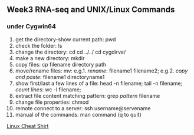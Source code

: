 ## Week3 RNA-seq and UNIX/Linux Commands

### under Cygwin64

1. get the directory-show current path: 
pwd
2. check the folder: 
ls
3. change the directory: 
cd     cd ../../
cd cygdirve/
4. make a new directory: 
mkdir
5. copy files:
cp filename directory path
6. move/rename files:
mv: e.g.1. *rename*: filename1 filename2; e.g.2. *copy and paste*: filename1 directoryname1
7. show first/last a few lines of a file:
head -n filename; tail -n filename; *count lines*: wc -l filename;
8. extract file content matching pattern:
grep *pattern* filename
9. change file properties:
chmod
10. remote connect to a server:
ssh username@servename
11. manual of the commands:
man command (q to quit)

[Linux Cheat Shirt](http://store-xkcd-com.myshopify.com/collections/featured/products/issues-shirt)
